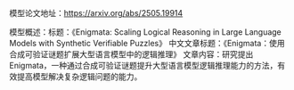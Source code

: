 模型论文地址：https://arxiv.org/abs/2505.19914

模型概述：标题：《Enigmata: Scaling Logical Reasoning in Large Language Models with Synthetic Verifiable Puzzles》
中文文章标题：《Enigmata：使用合成可验证谜题扩展大型语言模型中的逻辑推理》
文章内容：研究提出Enigmata，一种通过合成可验证谜题提升大型语言模型逻辑推理能力的方法，有效提高模型解决复杂逻辑问题的能力。

